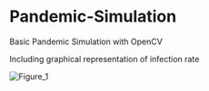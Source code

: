 # Pandemic-Simulation
Basic Pandemic Simulation with OpenCV

Including graphical representation of infection rate

![Figure_1](https://user-images.githubusercontent.com/64013627/115794785-47a19500-a3d7-11eb-8db0-e271c20c9046.png)

